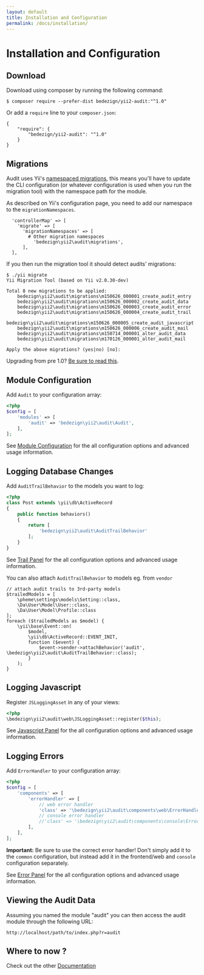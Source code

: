 ```yaml
---
layout: default
title: Installation and Configuration
permalink: /docs/installation/
---
```


# Installation and Configuration

## Download

Download using composer by running the following command:

```
$ composer require --prefer-dist bedezign/yii2-audit:"^1.0"
```

Or add a `require` line to your `composer.json`: 

```
{
    "require": {
        "bedezign/yii2-audit": "^1.0"
    }
}
```

## Migrations

Audit uses Yii's [namespaced migrations](https://www.yiiframework.com/doc/guide/2.0/en/db-migrations#namespaced-migrations), this means you'll
have to update the CLI configuration (or whatever configuration is used when you run the migration tool) with the namespace path for the module.

As described on Yii's configuration page, you need to add our namespace to the `migrationNamespaces`.

```
  'controllerMap' => [
    'migrate' => [
      'migrationNamespaces' => [
        # Other migration namespaces
          'bedezign\yii2\audit\migrations',
      ],
  ],
```  
If you then run the migration tool it should detect audits' migrations: 

```
$ ./yii migrate
Yii Migration Tool (based on Yii v2.0.30-dev)

Total 8 new migrations to be applied:
	bedezign\yii2\audit\migrations\m150626_000001_create_audit_entry
	bedezign\yii2\audit\migrations\m150626_000002_create_audit_data
	bedezign\yii2\audit\migrations\m150626_000003_create_audit_error
	bedezign\yii2\audit\migrations\m150626_000004_create_audit_trail
	bedezign\yii2\audit\migrations\m150626_000005_create_audit_javascript
	bedezign\yii2\audit\migrations\m150626_000006_create_audit_mail
	bedezign\yii2\audit\migrations\m150714_000001_alter_audit_data
	bedezign\yii2\audit\migrations\m170126_000001_alter_audit_mail

Apply the above migrations? (yes|no) [no]:
```

Upgrading from pre 1.0? [Be sure to read this](../upgrading-0.1-0.2/).

## Module Configuration

Add `Audit` to your configuration array:

```php
<?php
$config = [
    'modules' => [
        'audit' => 'bedezign\yii2\audit\Audit',
    ],
];
```

See [Module Configuration](../module-configuration/) for the all configuration options and advanced usage information.

## Logging Database Changes

Add `AuditTrailBehavior` to the models you want to log:

```php
<?php
class Post extends \yii\db\ActiveRecord
{
    public function behaviors()
    {
        return [
            'bedezign\yii2\audit\AuditTrailBehavior'
        ];
    }
}
```

See [Trail Panel](../trail-panel/) for the all configuration options and advanced usage information.

You can also attach `AuditTrailBehavior` to models eg. from `vendor`

```
// attach audit trails to 3rd-party models
$trailedModels = [
    \pheme\settings\models\Setting::class,
    \Da\User\Model\User::class,
    \Da\User\Model\Profile::class
];
foreach ($trailedModels as $model) {
    \yii\base\Event::on(
        $model,
        \yii\db\ActiveRecord::EVENT_INIT,
        function ($event) {
            $event->sender->attachBehavior('audit', \bedezign\yii2\audit\AuditTrailBehavior::class);
        }
    );
}
```

## Logging Javascript

Register `JSLoggingAsset` in any of your views:

```php
<?php
\bedezign\yii2\audit\web\JSLoggingAsset::register($this);
```

See [Javascript Panel](../javascript-panel/) for the all configuration options and advanced usage information.

## Logging Errors

Add `ErrorHandler` to your configuration array:

```php
<?php
$config = [
    'components' => [
        'errorHandler' => [
            // web error handler
            'class' => '\bedezign\yii2\audit\components\web\ErrorHandler',
            // console error handler
            //'class' => '\bedezign\yii2\audit\components\console\ErrorHandler',
        ],
    ],
];
```

**Important:** Be sure to use the correct error handler! Don't simply add it to the `common` configuration, but instead add it in the frontend/web and `console` configuration separately.  

See [Error Panel](../error-panel/) for the all configuration options and advanced usage information.

## Viewing the Audit Data

Assuming you named the module "audit" you can then access the audit module through the following URL:

```
http://localhost/path/to/index.php?r=audit
```

## Where to now ?

Check out the other [Documentation](../)

